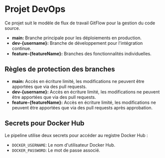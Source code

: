 # Projet DevOps

Ce projet suit le modèle de flux de travail GitFlow pour la gestion du code source.

- **main:** Branche principale pour les déploiements en production.
- **dev-{username}:** Branche de développement pour l'intégration continue.
- **feature-{featureName}:** Branches des fonctionnalités individuelles.

## Règles de protection des branches

- **main:** Accès en écriture limité, les modifications ne peuvent être apportées que via des pull requests.
- **dev-{username}:** Accès en écriture limité, les modifications ne peuvent être apportées que via des pull requests.
- **feature-{featureName}:** Accès en écriture limité, les modifications ne peuvent être apportées que via des pull requests après approbation.

## Secrets pour Docker Hub

Le pipeline utilise deux secrets pour accéder au registre Docker Hub :
- `DOCKER_USERNAME`: Le nom d'utilisateur Docker Hub.
- `DOCKER_PASSWORD`: Le mot de passe associé.